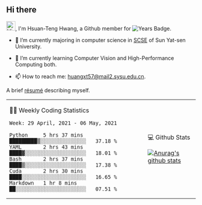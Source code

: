 ## Hi there

<!-- profile views -->

<img height="25" src='https://qpluspicture.oss-cn-beijing.aliyuncs.com/6LjjQA/Hi.gif' alt='Hi' width="24"/>, I'm Hsuan-Teng Hwang, a Github member for 
![Years Badge](https://badges.pufler.dev/years/huangxt57).
<!-- and the number of visitors for this page is  -->
<!-- ![](https://komarev.com/ghpvc/?username=huangxt57&color=blue&label=PROFILE+VIEWS). -->


- 🔭 I’m currently majoring in computer science in [SCSE](http://sdcs.sysu.edu.cn) of Sun Yat-sen University.

- 🌱 I’m currently learning Computer Vision and High-Performance Computing both.

<!-- - 🤔 I’m looking for help with video understanding, HPC programming. -->

- 📫 How to reach me: [huangxt57@mail2.sysu.edu.cn](huangxt57@mail2.sysu.edu.cn).

A brief [résumé](https://www.notion.so/melonhwang/Huan-Teng-Hwang-415a0f2195b84c7b94f5c55668dfe98d) describing myself.

<table align="center">

<td>

🧑‍💻 Weekly Coding Statistics
<!--START_SECTION:waka-->
```text
Week: 29 April, 2021 - 06 May, 2021

Python     5 hrs 37 mins   █████████▒░░░░░░░░░░░░░░░   37.18 % 
YAML       2 hrs 43 mins   ████▓░░░░░░░░░░░░░░░░░░░░   18.01 % 
Bash       2 hrs 37 mins   ████▒░░░░░░░░░░░░░░░░░░░░   17.38 % 
Cuda       2 hrs 30 mins   ████░░░░░░░░░░░░░░░░░░░░░   16.65 % 
Markdown   1 hr 8 mins     ██░░░░░░░░░░░░░░░░░░░░░░░   07.51 % 
```
<!--END_SECTION:waka-->

</td>

<td>

💻 Github Stats

[![Anurag's github stats](https://github-readme-stats.vercel.app/api?username=huangxt57&hide=prs&show_icons=true)](https://github.com/anuraghazra/github-readme-stats)

</td>

</table>
